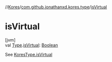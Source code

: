 //[Kores](../../index.md)/[com.github.jonathanxd.kores.type](index.md)/[isVirtual](is-virtual.md)

# isVirtual

[jvm]\
val [Type](https://docs.oracle.com/javase/8/docs/api/java/lang/reflect/Type.html).[isVirtual](is-virtual.md): [Boolean](https://kotlinlang.org/api/latest/jvm/stdlib/kotlin/-boolean/index.html)

See [KoresType.isVirtual](-kores-type/is-virtual.md)
